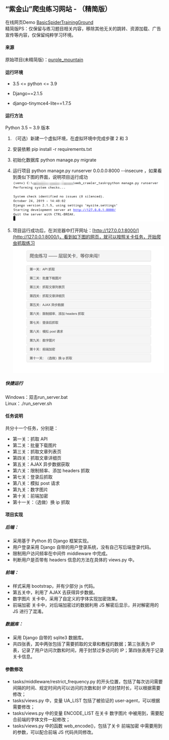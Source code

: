 ## “紫金山”爬虫练习网站 - （精简版）
在线网页Demo [BasicSpiderTrainingGround](https://learnspider.pythonanywhere.com/)  
精简版PS：仅保留与练习题目相关内容，移除其他无关的跳转、资源加载、广告宣传等内容，仅保留纯粹学习环境。

#### 来源

原始项目(未精简版)：[purple_mountain](https://gitee.com/crossin/purple_mountain)

#### 运行环境

* 3.5 <= python <= 3.9

* Django==2.1.5

* django-tinymce4-lite==1.7.5

#### 运行方法
Python 3.5 ~ 3.9 版本  
1. （可选）新建一个虚拟环境，在虚拟环境中完成步骤 2 和 3  
2. 安装依赖 pip install -r requirements.txt  
3. 初始化数据库 python manage.py migrate  
4. 运行项目 python manage.py runserver 0.0.0.0:8000 --insecure ，如果看到类似下图的界面，说明项目运行成功  
   ![Intro 1](./intro_image/intro1.png)

5. 项目运行成功后，在浏览器中打开网址：[http://127.0.0.1:8000/](http://127.0.0.1:8000/)，看到如下图的网页，就可以按照关卡任务，开始爬虫抓取练习  
   ![Intro 2](./intro_image/intro2.png)

##### 快捷运行

Windows：双击run_server.bat  
Linux：./run_server.sh  

#### 任务说明

共分十一个任务，分别是：

* 第一关：抓取 API
* 第二关：批量下载图片
* 第三关：抓取文章列表页
* 第四关：抓取文章详细页
* 第五关：AJAX 异步数据获取
* 第六关：限制频率、添加 headers 抓取
* 第七关：登录后抓取
* 第八关：模拟 post 请求
* 第九关：数字图片
* 第十关：前端加密
* 第十一关：（选做）换 ip 抓取

#### 项目实现

##### 后端：

* 采用基于 Python 的 Django 框架实现。
* 用户登录采用 Django 自带的用户登录系统，没有自己写后端登录代码。
* 限制用户访问频率在中间件 middleware 中完成。
* 判断用户是否带有 headers 信息的方法在具体的 views.py 中。

##### 前端：

* 样式采用 bootstrap，并有少部分 js 代码。
* 第五关中，利用了 AJAX 去获得异步数据。
* 数字图片 关卡中，采用了自定义的字体实现加密效果。
* 前端加密 关卡中，对后端加密过的数据利用 JS 解密后显示，并对解密用的 JS 进行了混淆。

##### 数据库：

* 采用 Django 自带的 sqlite3 数据库。
* 共四张表，其中两张包括了需要抓取的文章和教程的数据；第三张表为 IP 表，记录了用户访问次数和时间，用于封禁过多访问的 IP；第四张表用于记录关卡信息。

#### 参数修改

* tasks/middleware/restrict_frequency.py 的开头位置，包括了每次访问需要间隔的时间、规定时间内可以访问的次数和封 IP 的封禁时长，可以根据需要修改；
* tasks/views.py 中，变量 UA_LIST 包括了被验证的 user-agent，可以根据需要修改；
* tasks/views.py 中的变量 ENCODE_LIST 在关卡 数字图片 中被用到，需要配合前端的字体文件一起修改；
* tasks/views.py 中的函数 web_encode()，包括了关卡 前端加密 中需要用到的参数，可以配合前端 JS 代码共同修改。

